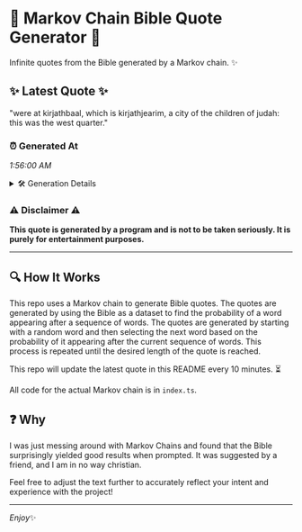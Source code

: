 # 📖 Markov Chain Bible Quote Generator 📖

Infinite quotes from the Bible generated by a Markov chain. ✨

## ✨ Latest Quote ✨
"were at kirjathbaal, which is kirjathjearim, a city of the children of judah: this was the west quarter."

### ⏰ Generated At
*1:56:00 AM*

<details>
    <summary>🛠️ Generation Details</summary>
    <p>
        <strong>🌱 Seed:</strong> were<br>
        <strong>🔄 Iterations:</strong> 17<br>
        <strong>📜 Context History:</strong><br>[ were ]: at<br>[ were, at ]: kirjathbaal,<br>[ were, at, kirjathbaal, ]: which<br>[ were, at, kirjathbaal,, which ]: is<br>[ were, at, kirjathbaal,, which, is ]: kirjathjearim,<br>[ were, at, kirjathbaal,, which, is, kirjathjearim, ]: a<br>[ at, kirjathbaal,, which, is, kirjathjearim,, a ]: city<br>[ kirjathbaal,, which, is, kirjathjearim,, a, city ]: of<br>[ which, is, kirjathjearim,, a, city, of ]: the<br>[ is, kirjathjearim,, a, city, of, the ]: children<br>[ kirjathjearim,, a, city, of, the, children ]: of<br>[ a, city, of, the, children, of ]: judah:<br>[ city, of, the, children, of, judah: ]: this<br>[ of, the, children, of, judah:, this ]: was<br>[ the, children, of, judah:, this, was ]: the<br>[ children, of, judah:, this, was, the ]: west<br>[ of, judah:, this, was, the, west ]: quarter.<br>
    </p>
</details>

### ⚠️ Disclaimer ⚠️
**This quote is generated by a program and is not to be taken seriously. It is purely for entertainment purposes.**

---

## 🔍 How It Works

This repo uses a Markov chain to generate Bible quotes. The quotes are generated by using the Bible as a dataset to find the probability of a word appearing after a sequence of words. The quotes are generated by starting with a random word and then selecting the next word based on the probability of it appearing after the current sequence of words. This process is repeated until the desired length of the quote is reached.

This repo will update the latest quote in this README every 10 minutes. ⏳

All code for the actual Markov chain is in `index.ts`.

## ❓ Why

I was just messing around with Markov Chains and found that the Bible surprisingly yielded good results when prompted. 
It was suggested by a friend, and I am in no way christian.

Feel free to adjust the text further to accurately reflect your intent and experience with the project!

---

*Enjoy*✨

